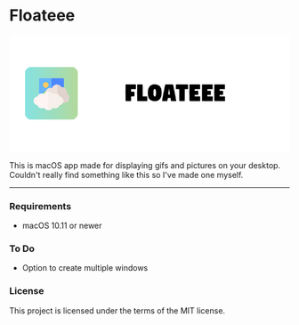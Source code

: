 # Floateee

![FloateeeBanner](/Assets/FloateeeBanner.png "FloateeeBanner")

This is macOS app made for displaying gifs and pictures on your desktop. <br>
Couldn't really find something like this so I've made one myself.

***

### Requirements
- macOS 10.11 or newer

### To Do
- Option to create multiple windows 

### License
This project is licensed under the terms of the MIT license.
